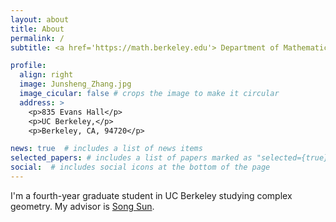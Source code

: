 ```yaml
---
layout: about
title: About
permalink: /
subtitle: <a href='https://math.berkeley.edu'> Department of Mathematics, UC Berkeley</a>

profile:
  align: right
  image: Junsheng_Zhang.jpg
  image_cicular: false # crops the image to make it circular
  address: >
    <p>835 Evans Hall</p>
    <p>UC Berkeley,</p>
    <p>Berkeley, CA, 94720</p>

news: true  # includes a list of news items
selected_papers: # includes a list of papers marked as "selected={true}"
social:  # includes social icons at the bottom of the page
---
```


I'm a fourth-year graduate student in UC Berkeley studying complex geometry. My advisor is [Song Sun](https://math.berkeley.edu/people/faculty/song-sun). 
